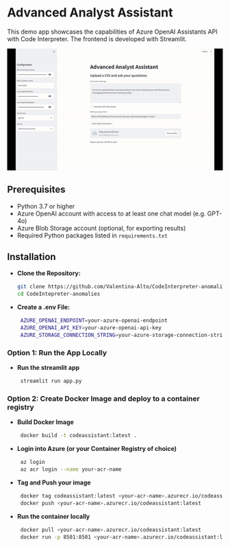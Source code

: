 # Advanced Analyst Assistant

This demo app showcases the capabilities of Azure OpenAI Assistants API with Code Interpreter. The frontend is developed with Streamlit.

![Demo](https://github.com/Valentina-Alto/CodeInterpreter-anomalies/blob/main/assets/ezgif-5-697c67b237.gif?raw=true)

## Prerequisites

- Python 3.7 or higher
- Azure OpenAI account with access to at least one chat model (e.g. GPT-4o)
- Azure Blob Storage account (optional, for exporting results)
- Required Python packages listed in `requirements.txt`

## Installation

- **Clone the Repository:**

   ```bash
   git clone https://github.com/Valentina-Alto/CodeInterpreter-anomalies.git
   cd CodeIntepreter-anomalies
   ```

- **Create a .env File:**

   ```bash
    AZURE_OPENAI_ENDPOINT=your-azure-openai-endpoint
    AZURE_OPENAI_API_KEY=your-azure-openai-api-key
    AZURE_STORAGE_CONNECTION_STRING=your-azure-storage-connection-string 
    ```

### Option 1: Run the App Locally

- **Run the streamlit app**
   ```bash
    streamlit run app.py
    ```


### Option 2: Create Docker Image and deploy to a container registry

- **Build Docker Image**
   ```bash
    docker build -t codeassistant:latest .
    ```
- **Login into Azure (or your Container Registry of choice)**
   ```bash
    az login
    az acr login --name your-acr-name
    ```
- **Tag and Push your image**
   ```bash
    docker tag codeassistant:latest <your-acr-name>.azurecr.io/codeassistant:latest
    docker push <your-acr-name>.azurecr.io/codeassistant:latest
    ```

- **Run the container locally**
   ```bash
    docker pull <your-acr-name>.azurecr.io/codeassistant:latest
    docker run -p 8501:8501 <your-acr-name>.azurecr.io/codeassistant:latest
    ```